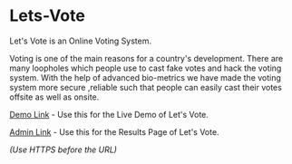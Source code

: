 # Lets-Vote
Let's Vote is an Online Voting System.

Voting is one of the main reasons for a country's development. There are many loopholes which people use to cast fake votes and hack the voting system. With the help of advanced bio-metrics we have made the voting system  more secure ,reliable such that people can easily cast their votes offsite as well as onsite.

[Demo Link](https://qusade.com/codeslashes/) -  Use this for the Live Demo of Let's Vote.

[Admin Link](https://qusade.com/codeslashes/admin.php) - Use this for the Results Page of Let's Vote.

*(Use HTTPS before the URL)*
